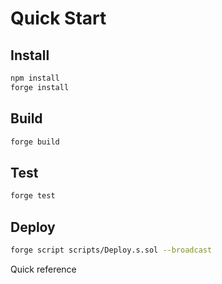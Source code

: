 # Quick Start

## Install

```bash
npm install
forge install
```

## Build

```bash
forge build
```

## Test

```bash
forge test
```

## Deploy

```bash
forge script scripts/Deploy.s.sol --broadcast
```

Quick reference
